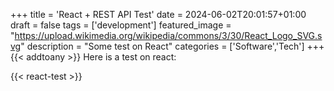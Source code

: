 +++
title = 'React + REST API Test'
date = 2024-06-02T20:01:57+01:00
draft = false
tags = ['development']
featured_image = "https://upload.wikimedia.org/wikipedia/commons/3/30/React_Logo_SVG.svg"
description = "Some test on React"
categories = ['Software','Tech']
+++
{{< addtoany >}} 
Here is a test on react:

{{< react-test >}}